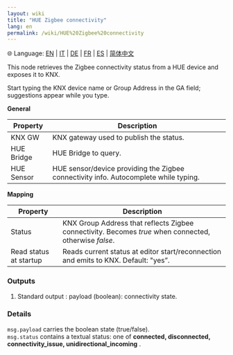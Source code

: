 ```yaml
---
layout: wiki
title: "HUE Zigbee connectivity"
lang: en
permalink: /wiki/HUE%20Zigbee%20connectivity
---
```

🌐 Language: [EN](https://supergiovane.github.io/node-red-contrib-knx-ultimate/wiki/HUE%20Zigbee%20connectivity) | [IT](https://supergiovane.github.io/node-red-contrib-knx-ultimate/wiki/it-HUE%20Zigbee%20connectivity) | [DE](https://supergiovane.github.io/node-red-contrib-knx-ultimate/wiki/de-HUE%20Zigbee%20connectivity) | [FR](https://supergiovane.github.io/node-red-contrib-knx-ultimate/wiki/fr-HUE%20Zigbee%20connectivity) | [ES](https://supergiovane.github.io/node-red-contrib-knx-ultimate/wiki/es-HUE%20Zigbee%20connectivity) | [简体中文](https://supergiovane.github.io/node-red-contrib-knx-ultimate/wiki/zh-CN-HUE%20Zigbee%20connectivity)

This node retrieves the Zigbee connectivity status from a HUE device and exposes it to KNX.

Start typing the KNX device name or Group Address in the GA field; suggestions appear while you type.

**General**

|Property|Description|
|--|--|
| KNX GW | KNX gateway used to publish the status. |
| HUE Bridge | HUE Bridge to query. |
| HUE Sensor | HUE sensor/device providing the Zigbee connectivity info. Autocomplete while typing. |

**Mapping**

|Property|Description|
|--|--|
| Status | KNX Group Address that reflects Zigbee connectivity. Becomes _true_ when connected, otherwise _false_. |
| Read status at startup | Reads current status at editor start/reconnection and emits to KNX. Default: "yes”. |

### Outputs

1. Standard output
   : payload (boolean): connectivity state.

### Details

`msg.payload` carries the boolean state (true/false).\
`msg.status` contains a textual status: one of **connected, disconnected, connectivity\_issue, unidirectional\_incoming** .
